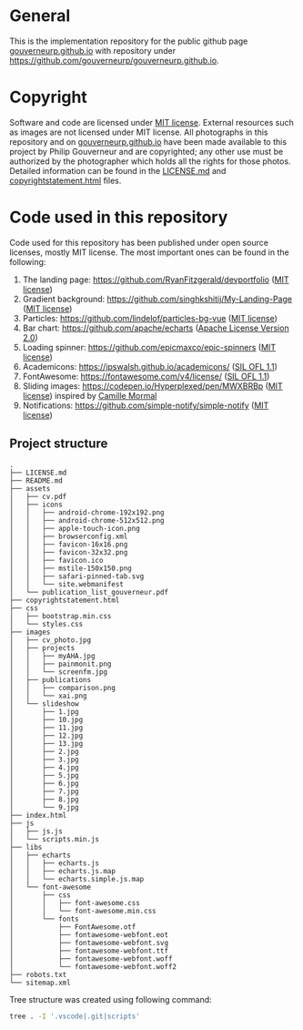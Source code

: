 # General

This is the implementation repository for the public github page [gouverneurp.github.io](https://gouverneurp.github.io/) with repository under https://github.com/gouverneurp/gouverneurp.github.io.

# Copyright
Software and code are licensed under [MIT license](https://opensource.org/license/mit/).
External resources such as images are not licensed under MIT license.
All photographs in this repository and on [gouverneurp.github.io](https://gouverneurp.github.io/) have been made available to this project by Philip Gouverneur and are copyrighted; any other use must be authorized by the photographer 
which holds all the rights for those photos.
Detailed information can be found in the [LICENSE.md](LICENSE.md) and [copyrightstatement.html](copyrightstatement.html) files.

# Code used in this repository
Code used for this repository has been published under open source licenses, mostly MIT license.
The most important ones can be found in the following:

1. The landing page: https://github.com/RyanFitzgerald/devportfolio ([MIT license](https://opensource.org/license/mit/))
2. Gradient background: https://github.com/singhkshitij/My-Landing-Page ([MIT license](https://opensource.org/license/mit/))
3. Particles: https://github.com/lindelof/particles-bg-vue ([MIT license](https://opensource.org/license/mit/))
4. Bar chart: https://github.com/apache/echarts ([Apache License Version 2.0](https://www.apache.org/licenses/LICENSE-2.0))
5. Loading spinner: https://github.com/epicmaxco/epic-spinners ([MIT license](https://opensource.org/license/mit/))
6. Academicons: https://jpswalsh.github.io/academicons/ ([SIL OFL 1.1](http://scripts.sil.org/OFL))
7. FontAwesome: https://fontawesome.com/v4/license/ ([SIL OFL 1.1](http://scripts.sil.org/OFL))
8. Sliding images: https://codepen.io/Hyperplexed/pen/MWXBRBp ([MIT license](https://opensource.org/license/mit/)) inspired by [Camille Mormal](https://camillemormal.com/)
9. Notifications: https://github.com/simple-notify/simple-notify ([MIT license](https://opensource.org/license/mit/))

## Project structure
```
.
├── LICENSE.md
├── README.md
├── assets
│   ├── cv.pdf
│   ├── icons
│   │   ├── android-chrome-192x192.png
│   │   ├── android-chrome-512x512.png
│   │   ├── apple-touch-icon.png
│   │   ├── browserconfig.xml
│   │   ├── favicon-16x16.png
│   │   ├── favicon-32x32.png
│   │   ├── favicon.ico
│   │   ├── mstile-150x150.png
│   │   ├── safari-pinned-tab.svg
│   │   └── site.webmanifest
│   └── publication_list_gouverneur.pdf
├── copyrightstatement.html
├── css
│   ├── bootstrap.min.css
│   └── styles.css
├── images
│   ├── cv_photo.jpg
│   ├── projects
│   │   ├── myAHA.jpg
│   │   ├── painmonit.png
│   │   └── screenfm.jpg
│   ├── publications
│   │   ├── comparison.png
│   │   └── xai.png
│   └── slideshow
│       ├── 1.jpg
│       ├── 10.jpg
│       ├── 11.jpg
│       ├── 12.jpg
│       ├── 13.jpg
│       ├── 2.jpg
│       ├── 3.jpg
│       ├── 4.jpg
│       ├── 5.jpg
│       ├── 6.jpg
│       ├── 7.jpg
│       ├── 8.jpg
│       └── 9.jpg
├── index.html
├── js
│   ├── js.js
│   └── scripts.min.js
├── libs
│   ├── echarts
│   │   ├── echarts.js
│   │   ├── echarts.js.map
│   │   └── echarts.simple.js.map
│   └── font-awesome
│       ├── css
│       │   ├── font-awesome.css
│       │   └── font-awesome.min.css
│       └── fonts
│           ├── FontAwesome.otf
│           ├── fontawesome-webfont.eot
│           ├── fontawesome-webfont.svg
│           ├── fontawesome-webfont.ttf
│           ├── fontawesome-webfont.woff
│           └── fontawesome-webfont.woff2
├── robots.txt
└── sitemap.xml
```

Tree structure was created using following command:
```bash
tree . -I '.vscode|.git|scripts'
```